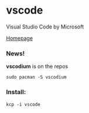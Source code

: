 # vscode

Visual Studio Code by Microsoft

[Homepage](https://code.visualstudio.com/)

### News!

**vscodium** is on the repos
```
sudo pacman -S vscodium
```

### Install:
```
kcp -i vscode
```
